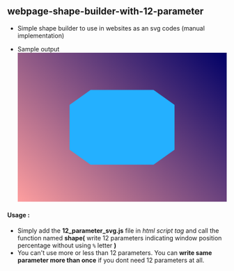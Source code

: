 ## webpage-shape-builder-with-12-parameter
* Simple shape builder to use in websites as an svg codes (manual implementation)

* Sample output
![sample.png](/img/sample.png)
#### Usage :
 * Simply add the __12_parameter_svg.js__ file in _html script tag_ and call the function named __shape(__ write 12 parameters indicating window position percentage without using `%` letter __)__
* You can't use more or less than 12 parameters. You can __write same parameter more than once__ if you dont need 12 parameters at all.
